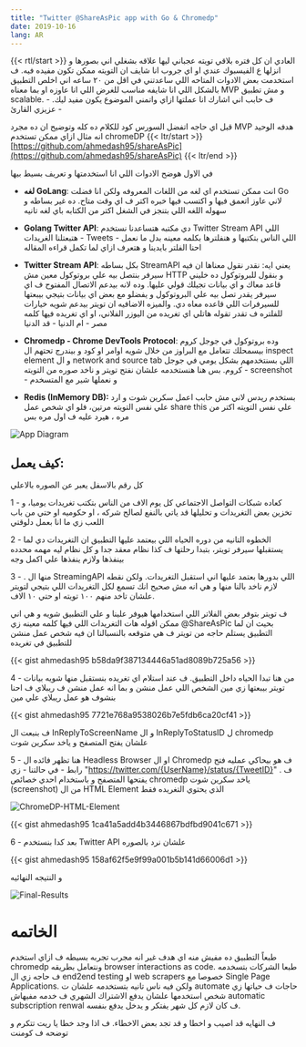 ```yaml
---
title: "Twitter @ShareAsPic app with Go & Chromedp"
date: 2019-10-16
lang: AR
---
```

{{< rtl/start >}}
العادي ان كل فتره بلاقي تويته عجباني ليها علاقه بشغلي اني بصورها و انزلها ع الفيسبوك عندي او اي جروب انا شايف ان التويته ممكن تكون مفيده فيه. ف استخدمت بعض الادوات المتاحه اللي ساعدتني في اقل من ٢٠ ساعه اني اخلص التطبيق بالشكل اللي انا شايفه مناسب للغرض اللي انا عاوزه او بما معناه MVP و مش تطبيق scalable. ف حابب اني اشارك انا عملتها ازاي واتمني الموضوع يكون مفيد ليك. - عزيزي القارئ -

قبل اي حاجه اتفضل السورس كود للكلام ده كله وتوضيح ان ده مجرد MVP هدفه الوحيد انه مثال ازاي ممكن تستخدم chromeDP 
{{< ltr/start >}}
[https://github.com/ahmedash95/shareAsPic](https://github.com/ahmedash95/shareAsPic)
{{< ltr/end >}}

في الاول هوضح الادوات اللي انا استخدمتها و تعريف بسيط بيها

- **لغه GoLang**: انت ممكن تستخدم اي لغه من اللغات المعروفه ولكن انا فضلت Go لاني عاوز اتعمق فيها و اكتسب فيها خبره اكتر ف اي وقت متاح. ده غير بساطه و سهوله اللغه اللي بتنجز في الشغل اكتر من الكتابه باي لغه تانيه

- **Golang Twitter API**: دي مكتبه هتساعدنا نستخدم Twitter Stream API اللي هتبعتلنا الغريدات - Tweets - اللي الناس بتكتبها و هنفلترها بكلمه معينه بدل ما نعمل احنا الفلتر بايدينا و هتعرف ازاي لما تكمل قراءه المقاله

- **Twitter Stream API**: بكل بساطه StreamAPI يعني ايه: نقدر نقول معناها ان فيه سيرفر بنتصل بيه علي بروتوكول معين مش HTTP و بنقول للبروتوكول ده خليني قاعد معاك و اي بيانات تجيلك قولي عليها. وده لانه بيدعم الاتصال المفتوح ف اي سيرفر يقدر تصل بيه علي البروتوكول و يفضلو مع بعض اي بيانات بتيجي بيبعتها للسيرفرات اللي قاعده معاه دي.
والميزه الاضافيه ان تويتر بيدعم شويه خيارات للفلتره ف تقدر تقوله هاتلي اي تغريده من اليوزر الفلاني، او اي تغريده فيها كلمه مصر - ام الدنيا - قد الدنيا

- **Chromedp - Chrome DevTools Protocol**: وده بروتوكول في جوجل كروم بيسمحلك تتعامل مع البراوز من خلال شويه اوامر او كود و بيندرج تحتهم ال inspect element و ال network and source tab اللي بسنتخدمهم بشكل يومي في جوجل كروم. بس هنا هنستخدمه علشان نفتح تويتر و ناخد صوره من التويته - screenshot - و نعملها شير مع المتسخدم


- **Redis (InMemory DB):** بستخدم ريدس لاني مش حابب اعمل سكرين شوت و ارد علي نفس التويته مرتين، فلو اي شخص عمل share this علي نفس التويته اكتر من مره ، هيرد عليه ف اول مره بس 

![App Diagram](/images/article/go-twitter-chromedp/diagram.png)

## كيف يعمل:
كل رقم بالاسفل يعبر عن الصوره بالاعلي

1 - كعاده شبكات التواصل الاجتماعي كل يوم الاف من الناس بتكتب تغريدات يوميا، و تخزين بعض التغريدات و تحليلها قد ياتي بالنفع لصالح شركه ، او حكوميه او حتي من باب اللعب زي ما انا بعمل دلوقتي 

2 - الخطوه التانيه من دوره الحياه اللي بيعتمد عليها التطبيق ان التغريدات دي لما يستقبلها سيرفر تويتر، بتبدا رحلتها ف كذا نظام معقد جدا و كل نظام ليه مهمه محدده بينفذها ولازم ينفذها علي اكمل وجه


3 - . منها ال StreamingAPI اللي بدورها بعتمد عليها اني استقبل التغريدات. ولكن نقطه لازم ناخد بالنا منها و هي انه مش صحيح انك تسمع لكل التغريدات اللي بتيجي لتويتر علشان تاخد منهم ١٠٠ تويته او حتي ١٠ الاف. 

ف تويتر بتوفر بعض الفلاتر اللي استخدامها هيوفر علينا و علي التطبيق شويه و هي اني ممكن اقوله هات التغريدات اللي فيها  كلمه معينه زي @ShareAsPic بحيث ان لما التطبيق يستلم حاجه من تويتر ف هي متوقعه بالنسبالنا ان فيه شخص عمل منشن للتطبيق في تغريده

{{< gist ahmedash95 b58da9f387134446a51ad8089b725a56 >}}

4 - من هنا تبدا الحياه داخل التطبيق. ف عند استلام اي تغريده بنستقبل منها شويه بيانات تويتر بيبعتها زي مين الشخص اللي عمل منشن و بما انه عمل منشن ف ريبلاي ف احنا بنشوف هو عمل ريبلاي علي مين 

{{< gist ahmedash95 7721e768a9538026b7e5fdb6ca20cf41 >}}

ف بنبعت ال InReplyToScreenName و ال InReplyToStatusID ل chromedp علشان يفتح المتصفح و ياخد سكرين شوت


5 - هنا تظهر فائده ال Headless Browser او ال Chromedp ف هو بيحاكي عمليه فتح رابط - في حالتنا - زي  "https://twitter.com/{UserName}/status/{TweetID}" . ف يفتحها المتصفح و باستخدام احدي خصائص chromedp  ياخد سكرين شوت (screenshot) من ال HTML Element الذي يحتوي التغريده فقط 

![ChromeDP-HTML-Element](/images/article/go-twitter-chromedp/chromedp-html-element.png)


{{< gist ahmedash95 1ca41a5add4b3446867bdfbd9041c671 >}}

6 - بعد كدا بنستخدم Twitter API علشان نرد بالصوره 

{{< gist ahmedash95 158af62f5e9f99a001b5b141d66006d1 >}}

و النتيجه النهائيه

![Final-Results](/images/article/go-twitter-chromedp/final.png)


# الخاتمه

طبعاً التطبيق ده مفيش منه اي هدف غير انه مجرب تجربه بسيطه ف ازاي استخدم  chromedp ونتعامل بطريقه browser interactions as code. طبعا الشركات بتسخدمه ف حاجه زي ال end2end testing او web scrapers خصوصا مع  Single Page Applications. ولكن فيه ناس تانيه بتستخدمه علشان ت automate حاجات ف حياتها زي شخص استخدمها علشان يدفع الاشتراك الشهري ف خدمه مفيهاش automatic subscription renwal ف كان لازم كل شهر يفتكر و يدخل يدفع بنفسه. 

ف النهايه قد اصيب و اخطا و قد تجد بعض الاخطاء.  ف اذا وجد خطا يا ريت تتكرم و توضحه ف كومنت
